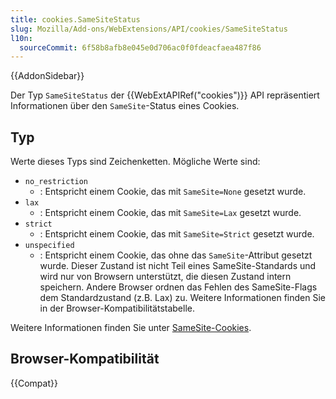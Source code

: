 ```yaml
---
title: cookies.SameSiteStatus
slug: Mozilla/Add-ons/WebExtensions/API/cookies/SameSiteStatus
l10n:
  sourceCommit: 6f58b8afb8e045e0d706ac0f0fdeacfaea487f86
---
```


{{AddonSidebar}}

Der Typ `SameSiteStatus` der {{WebExtAPIRef("cookies")}} API repräsentiert Informationen über den `SameSite`-Status eines Cookies.

## Typ

Werte dieses Typs sind Zeichenketten. Mögliche Werte sind:

- `no_restriction`
  - : Entspricht einem Cookie, das mit `SameSite=None` gesetzt wurde.
- `lax`
  - : Entspricht einem Cookie, das mit `SameSite=Lax` gesetzt wurde.
- `strict`
  - : Entspricht einem Cookie, das mit `SameSite=Strict` gesetzt wurde.
- `unspecified`
  - : Entspricht einem Cookie, das ohne das `SameSite`-Attribut gesetzt wurde. Dieser Zustand ist nicht Teil eines SameSite-Standards und wird nur von Browsern unterstützt, die diesen Zustand intern speichern. Andere Browser ordnen das Fehlen des SameSite-Flags dem Standardzustand (z.B. Lax) zu. Weitere Informationen finden Sie in der Browser-Kompatibilitätstabelle.

Weitere Informationen finden Sie unter [SameSite-Cookies](/de/docs/Web/HTTP/Cookies#samesite_cookies).

## Browser-Kompatibilität

{{Compat}}
